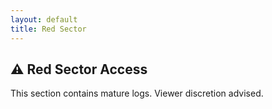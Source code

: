 ```yaml
---
layout: default
title: Red Sector
---
```


## ⚠️ Red Sector Access

This section contains mature logs. Viewer discretion advised.